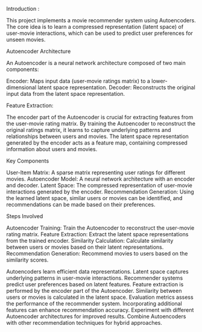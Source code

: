 Introduction : 

This project implements a movie recommender system using Autoencoders. The core idea is to learn a compressed representation (latent space) of user-movie interactions, which can be used to predict user preferences for unseen movies.

Autoencoder Architecture

An Autoencoder is a neural network architecture composed of two main components:

Encoder: Maps input data (user-movie ratings matrix) to a lower-dimensional latent space representation.
Decoder: Reconstructs the original input data from the latent space representation.

Feature Extraction:

The encoder part of the Autoencoder is crucial for extracting features from the user-movie rating matrix.
By training the Autoencoder to reconstruct the original ratings matrix, it learns to capture underlying patterns and relationships between users and movies.
The latent space representation generated by the encoder acts as a feature map, containing compressed information about users and movies.

Key Components

User-Item Matrix: A sparse matrix representing user ratings for different movies.
Autoencoder Model: A neural network architecture with an encoder and decoder.
Latent Space: The compressed representation of user-movie interactions generated by the encoder.
Recommendation Generation: Using the learned latent space, similar users or movies can be identified, and recommendations can be made based on their preferences.

Steps Involved

Autoencoder Training: Train the Autoencoder to reconstruct the user-movie rating matrix.
Feature Extraction: Extract the latent space representations from the trained encoder.
Similarity Calculation: Calculate similarity between users or movies based on their latent representations.
Recommendation Generation: Recommend movies to users based on the similarity scores.


Autoencoders learn efficient data representations.
Latent space captures underlying patterns in user-movie interactions.
Recommender systems predict user preferences based on latent features.
Feature extraction is performed by the encoder part of the Autoencoder.
Similarity between users or movies is calculated in the latent space.
Evaluation metrics assess the performance of the recommender system.
Incorporating additional features can enhance recommendation accuracy.
Experiment with different Autoencoder architectures for improved results.
 Combine Autoencoders with other recommendation techniques for hybrid approaches.


